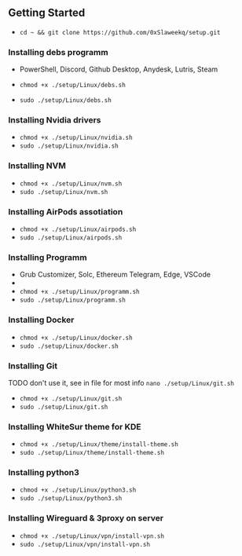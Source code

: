 ## Getting Started

- `cd ~ && git clone https://github.com/0xSlaweekq/setup.git`

### Installing debs programm

- PowerShell, Discord, Github Desktop, Anydesk, Lutris, Steam

- `chmod +x ./setup/Linux/debs.sh`
- `sudo ./setup/Linux/debs.sh`

### Installing Nvidia drivers

- `chmod +x ./setup/Linux/nvidia.sh`
- `sudo ./setup/Linux/nvidia.sh`

### Installing NVM

- `chmod +x ./setup/Linux/nvm.sh`
- `sudo ./setup/Linux/nvm.sh`

### Installing AirPods assotiation

- `chmod +x ./setup/Linux/airpods.sh`
- `sudo ./setup/Linux/airpods.sh`

### Installing Programm

- Grub Customizer, Solc, Ethereum Telegram, Edge, VSCode
-
- `chmod +x ./setup/Linux/programm.sh`
- `sudo ./setup/Linux/programm.sh`

### Installing Docker

- `chmod +x ./setup/Linux/docker.sh`
- `sudo ./setup/Linux/docker.sh`

### Installing Git

TODO don't use it, see in file for most info `nano ./setup/Linux/git.sh`

- `chmod +x ./setup/Linux/git.sh`
- `sudo ./setup/Linux/git.sh`

### Installing WhiteSur theme for KDE

- `chmod +x ./setup/Linux/theme/install-theme.sh`
- `sudo ./setup/Linux/theme/install-theme.sh`

### Installing python3

- `chmod +x ./setup/Linux/python3.sh`
- `sudo ./setup/Linux/python3.sh`

### Installing Wireguard & 3proxy on server

- `chmod +x ./setup/Linux/vpn/install-vpn.sh`
- `sudo ./setup/Linux/vpn/install-vpn.sh`
